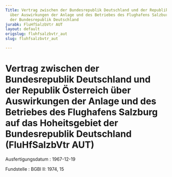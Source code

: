 ```yaml
---
Title: Vertrag zwischen der Bundesrepublik Deutschland und der Republik Österreich
  über Auswirkungen der Anlage und des Betriebes des Flughafens Salzburg auf das Hoheitsgebiet
  der Bundesrepublik Deutschland
jurabk: FluHfSalzbVtr AUT
layout: default
origslug: fluhfsalzbvtr_aut
slug: fluhfsalzbvtr_aut

---
```


# Vertrag zwischen der Bundesrepublik Deutschland und der Republik Österreich über Auswirkungen der Anlage und des Betriebes des Flughafens Salzburg auf das Hoheitsgebiet der Bundesrepublik Deutschland (FluHfSalzbVtr AUT)

Ausfertigungsdatum
:   1967-12-19

Fundstelle
:   BGBl II: 1974, 15

